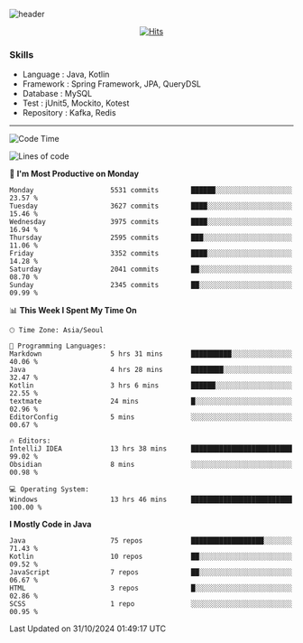 <!-- Github Profile Readme로 프로필 꾸미기 : https://zzsza.github.io/development/2020/07/10/make-github-profile-readme/ -->

<!-- github theme -->
  <!-- 
    ![header](https://capsule-render.vercel.app/api?type=slice&color=e0f0e3&height=150&section=header&text=beasy&fontSize=45)
  -->
  ![header](https://capsule-render.vercel.app/api?type=soft&color=e0f0e3&height=150&section=header&text=Choi-YongSeok&fontSize=55&animation=twinkling)


<!-- hits count : https://hits.seeyoufarm.com/ -->
<div align=center>
    
  [![Hits](https://hits.seeyoufarm.com/api/count/incr/badge.svg?url=https%3A%2F%2Fgithub.com%2Fchoi-ys&count_bg=%2379C83D&title_bg=%23555555&icon=&icon_color=%23E7E7E7&title=hits&edge_flat=false)](https://hits.seeyoufarm.com)

</div>


<!-- Committed Top Lang -->
<div align=center>
</div>


### Skills
 - Language : Java, Kotlin
 - Framework : Spring Framework, JPA, QueryDSL
 - Database : MySQL
 - Test : jUnit5, Mockito, Kotest
 - Repository : Kafka, Redis

---

<!--START_SECTION:waka-->
![Code Time](http://img.shields.io/badge/Code%20Time-4%2C818%20hrs%2051%20mins-blue)

![Lines of code](https://img.shields.io/badge/From%20Hello%20World%20I%27ve%20Written-15.1%20million%20lines%20of%20code-blue)

📅 **I'm Most Productive on Monday** 

```text
Monday                   5531 commits        ██████░░░░░░░░░░░░░░░░░░░   23.57 % 
Tuesday                  3627 commits        ████░░░░░░░░░░░░░░░░░░░░░   15.46 % 
Wednesday                3975 commits        ████░░░░░░░░░░░░░░░░░░░░░   16.94 % 
Thursday                 2595 commits        ███░░░░░░░░░░░░░░░░░░░░░░   11.06 % 
Friday                   3352 commits        ████░░░░░░░░░░░░░░░░░░░░░   14.28 % 
Saturday                 2041 commits        ██░░░░░░░░░░░░░░░░░░░░░░░   08.70 % 
Sunday                   2345 commits        ██░░░░░░░░░░░░░░░░░░░░░░░   09.99 % 
```


📊 **This Week I Spent My Time On** 

```text
🕑︎ Time Zone: Asia/Seoul

💬 Programming Languages: 
Markdown                 5 hrs 31 mins       ██████████░░░░░░░░░░░░░░░   40.06 % 
Java                     4 hrs 28 mins       ████████░░░░░░░░░░░░░░░░░   32.47 % 
Kotlin                   3 hrs 6 mins        ██████░░░░░░░░░░░░░░░░░░░   22.55 % 
textmate                 24 mins             █░░░░░░░░░░░░░░░░░░░░░░░░   02.96 % 
EditorConfig             5 mins              ░░░░░░░░░░░░░░░░░░░░░░░░░   00.67 % 

🔥 Editors: 
IntelliJ IDEA            13 hrs 38 mins      █████████████████████████   99.02 % 
Obsidian                 8 mins              ░░░░░░░░░░░░░░░░░░░░░░░░░   00.98 % 

💻 Operating System: 
Windows                  13 hrs 46 mins      █████████████████████████   100.00 % 
```

**I Mostly Code in Java** 

```text
Java                     75 repos            ██████████████████░░░░░░░   71.43 % 
Kotlin                   10 repos            ██░░░░░░░░░░░░░░░░░░░░░░░   09.52 % 
JavaScript               7 repos             ██░░░░░░░░░░░░░░░░░░░░░░░   06.67 % 
HTML                     3 repos             █░░░░░░░░░░░░░░░░░░░░░░░░   02.86 % 
SCSS                     1 repo              ░░░░░░░░░░░░░░░░░░░░░░░░░   00.95 % 
```




 Last Updated on 31/10/2024 01:49:17 UTC
<!--END_SECTION:waka-->

<!-- 
![footer](https://capsule-render.vercel.app/api?section=footer&type=slice&color=e0f0e3)
-->

